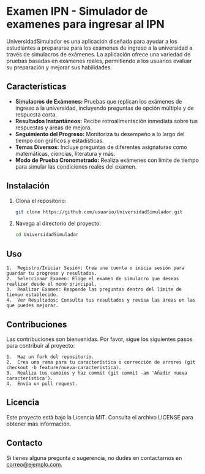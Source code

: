 # Examen IPN - Simulador de examenes para ingresar al IPN

UniversidadSimulador es una aplicación diseñada para ayudar a los estudiantes a prepararse para los exámenes de ingreso a la universidad a través de simulacros de exámenes. La aplicación ofrece una variedad de pruebas basadas en exámenes reales, permitiendo a los usuarios evaluar su preparación y mejorar sus habilidades.

## Características

- **Simulacros de Exámenes:** Pruebas que replican los exámenes de ingreso a la universidad, incluyendo preguntas de opción múltiple y de respuesta corta.
- **Resultados Instantáneos:** Recibe retroalimentación inmediata sobre tus respuestas y áreas de mejora.
- **Seguimiento del Progreso:** Monitoriza tu desempeño a lo largo del tiempo con gráficos y estadísticas.
- **Temas Diversos:** Incluye preguntas de diferentes asignaturas como matemáticas, ciencias, literatura y más.
- **Modo de Prueba Cronometrado:** Realiza exámenes con límite de tiempo para simular las condiciones reales del examen.

## Instalación

1. Clona el repositorio:
   ```bash
   git clone https://github.com/usuario/UniversidadSimulador.git
2. Navega al directorio del proyecto:
   ```bash
   cd UniversidadSimulador


## Uso
	1.	Registro/Iniciar Sesión: Crea una cuenta o inicia sesión para guardar tu progreso y resultados.
	2.	Seleccionar Examen: Elige el examen de simulacro que deseas realizar desde el menú principal.
	3.	Realizar Examen: Responde las preguntas dentro del límite de tiempo establecido.
	4.	Ver Resultados: Consulta tus resultados y revisa las áreas en las que puedes mejorar.

## Contribuciones
Las contribuciones son bienvenidas. Por favor, sigue los siguientes pasos para contribuir al proyecto:

	1.	Haz un fork del repositorio.
	2.	Crea una rama para tu característica o corrección de errores (git checkout -b feature/nueva-caracteristica).
	3.	Realiza tus cambios y haz commit (git commit -am 'Añadir nueva característica').
	4.	Envía un pull request.

## Licencia
Este proyecto está bajo la Licencia MIT. Consulta el archivo LICENSE para obtener más información.

## Contacto
Si tienes alguna pregunta o sugerencia, no dudes en contactarnos en correo@ejemplo.com.
